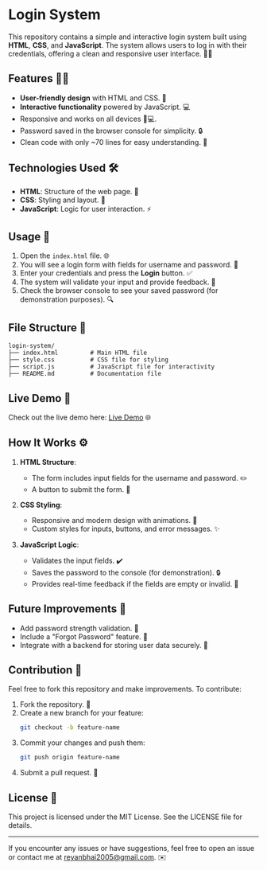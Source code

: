 # Login System

This repository contains a simple and interactive login system built using **HTML**, **CSS**, and **JavaScript**. The system allows users to log in with their credentials, offering a clean and responsive user interface. 🌟✨

## Features 🚀✨

- **User-friendly design** with HTML and CSS. 🎨
- **Interactive functionality** powered by JavaScript. 💻
- Responsive and works on all devices 📱💻.
- Password saved in the browser console for simplicity. 🔒
- Clean code with only ~70 lines for easy understanding. 🧹

## Technologies Used 🛠️

- **HTML**: Structure of the web page. 📄
- **CSS**: Styling and layout. 🎨
- **JavaScript**: Logic for user interaction. ⚡

## Usage 🎯

1. Open the `index.html` file. 🌐
2. You will see a login form with fields for username and password. 📝
3. Enter your credentials and press the **Login** button. ✅
4. The system will validate your input and provide feedback. 🔁
5. Check the browser console to see your saved password (for demonstration purposes). 🔍

## File Structure 📂

```
login-system/
├── index.html         # Main HTML file
├── style.css          # CSS file for styling
├── script.js          # JavaScript file for interactivity
├── README.md          # Documentation file
```

## Live Demo 🌟

Check out the live demo here: [Live Demo](https://rm550.github.io/login-system/) 🌐

## How It Works ⚙️

1. **HTML Structure**:
   - The form includes input fields for the username and password. ✏️
   - A button to submit the form. 🔘

2. **CSS Styling**:
   - Responsive and modern design with animations. 💫
   - Custom styles for inputs, buttons, and error messages. ✨

3. **JavaScript Logic**:
   - Validates the input fields. ✔️
   - Saves the password to the console (for demonstration). 🔒
   - Provides real-time feedback if the fields are empty or invalid. 📢

## Future Improvements 🚀

- Add password strength validation. 💪
- Include a "Forgot Password" feature. 🔗
- Integrate with a backend for storing user data securely. 📂

## Contribution 🤝

Feel free to fork this repository and make improvements. To contribute:

1. Fork the repository. 🍴
2. Create a new branch for your feature:
   ```bash
   git checkout -b feature-name
   ```
3. Commit your changes and push them:
   ```bash
   git push origin feature-name
   ```
4. Submit a pull request. 📨

## License 📄

This project is licensed under the MIT License. See the LICENSE file for details.

---

If you encounter any issues or have suggestions, feel free to open an issue or contact me at [reyanbhai2005@gmail.com](mailto:reyanbhai2005@gmail.com). ✉️
